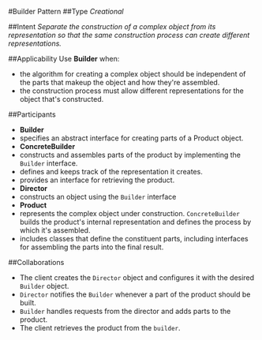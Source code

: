 #Builder Pattern
##Type
*Creational*

##Intent
*Separate the construction of a complex object from its representation so that the same construction process can create different representations.*

##Applicability
Use **Builder** when:
- the algorithm for creating a complex object should be independent of the parts that makeup the object and how they're assembled.
- the construction process must allow different representations for the object that's constructed.

##Participants
- **Builder**
 - specifies an abstract interface for creating parts of a Product object.
- **ConcreteBuilder**
 - constructs and assembles parts of the product by implementing the `Builder` interface.
 - defines and keeps track of the representation it creates.
 - provides an interface for retrieving the product.
- **Director**
 - constructs an object using the `Builder` interface
- **Product**
 - represents the complex object under construction. `ConcreteBuilder` builds the product's internal representation and defines the process by which it's assembled.
 - includes classes that define the constituent parts, including interfaces for assembling the parts into the final result.
 
##Collaborations
- The client creates the `Director` object and configures it with the desired `Builder` object.
- `Director` notifies the `Builder` whenever a part of the product should be built.
- `Builder` handles requests from the director and adds parts to the product.
- The client retrieves the product from the `builder`.
